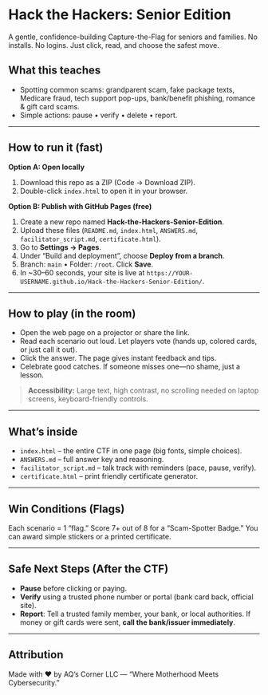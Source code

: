 # Hack the Hackers: Senior Edition
A gentle, confidence-building Capture-the-Flag for seniors and families. No installs. No logins. Just click, read, and choose the safest move.

## What this teaches
- Spotting common scams: grandparent scam, fake package texts, Medicare fraud, tech support pop-ups, bank/benefit phishing, romance & gift card scams.
- Simple actions: pause • verify • delete • report.

---

## How to run it (fast)
**Option A: Open locally**
1) Download this repo as a ZIP (Code → Download ZIP).
2) Double-click `index.html` to open it in your browser.

**Option B: Publish with GitHub Pages (free)**
1) Create a new repo named **Hack-the-Hackers-Senior-Edition**.
2) Upload these files (`README.md`, `index.html`, `ANSWERS.md`, `facilitator_script.md`, `certificate.html`).
3) Go to **Settings → Pages**.
4) Under “Build and deployment”, choose **Deploy from a branch**.
5) Branch: `main` • Folder: `/root`. Click **Save**.
6) In ~30–60 seconds, your site is live at `https://YOUR-USERNAME.github.io/Hack-the-Hackers-Senior-Edition/`.

---

## How to play (in the room)
- Open the web page on a projector or share the link.
- Read each scenario out loud. Let players vote (hands up, colored cards, or just call it out).
- Click the answer. The page gives instant feedback and tips.
- Celebrate good catches. If someone misses one—no shame, just a lesson.

> **Accessibility:** Large text, high contrast, no scrolling needed on laptop screens, keyboard-friendly controls.

---

## What’s inside
- `index.html` – the entire CTF in one page (big fonts, simple choices).
- `ANSWERS.md` – full answer key and reasoning.
- `facilitator_script.md` – talk track with reminders (pace, pause, verify).
- `certificate.html` – print friendly certificate generator.

---

## Win Conditions (Flags)
Each scenario = 1 “flag.” Score 7+ out of 8 for a “Scam-Spotter Badge.” You can award simple stickers or a printed certificate.

---

## Safe Next Steps (After the CTF)
- **Pause** before clicking or paying.
- **Verify** using a trusted phone number or portal (bank card back, official site).
- **Report**: Tell a trusted family member, your bank, or local authorities. If money or gift cards were sent, **call the bank/issuer immediately**.

---

## Attribution
Made with ❤️ by AQ’s Corner LLC — “Where Motherhood Meets Cybersecurity.”

